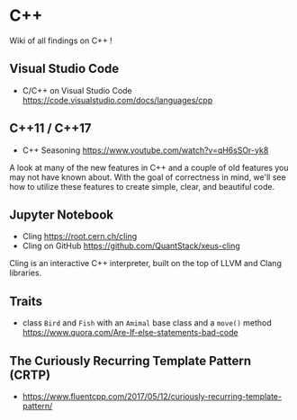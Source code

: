 # C++

Wiki of all findings on C++ ! 

## Visual Studio Code

* C/C++ on Visual Studio Code https://code.visualstudio.com/docs/languages/cpp

## C++11 / C++17

* C++ Seasoning https://www.youtube.com/watch?v=qH6sSOr-yk8

A look at many of the new features in C++ and a couple of old features you may not have known about. With the goal of correctness in mind, we'll see how to utilize these features to create simple, clear, and beautiful code.

## Jupyter Notebook

* Cling https://root.cern.ch/cling
* Cling on GitHub https://github.com/QuantStack/xeus-cling

Cling is an interactive C++ interpreter, built on the top of LLVM and Clang libraries.


## Traits

* class `Bird` and `Fish` with an `Amimal` base class and a `move()` method 
  https://www.quora.com/Are-If-else-statements-bad-code


## The Curiously Recurring Template Pattern (CRTP)

* https://www.fluentcpp.com/2017/05/12/curiously-recurring-template-pattern/




